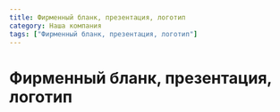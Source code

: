 ```yaml
---
title: Фирменный бланк, презентация, логотип
category: Наша компания
tags: ["Фирменный бланк, презентация, логотип"]
---
```

# Фирменный бланк, презентация, логотип
